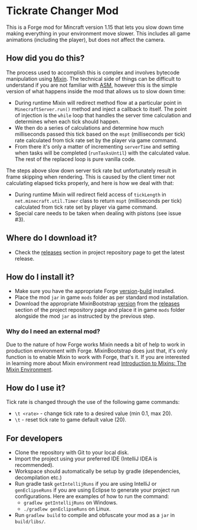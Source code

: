 # Tickrate Changer Mod

This is a Forge mod for Mincraft version 1.15 that lets you slow down time making everything in your environment move slower. This includes all game animations (including the player), but does not affect the camera.

## How did you do this?

The process used to accomplish this is complex and involves bytecode manipulation using [Mixin](https://github.com/SpongePowered/Mixin). The technical side of things can be difficult to understand if you are not familiar with [ASM](https://asm.ow2.io/), however this is the simple version of what happens inside the mod that allows us to slow down time:

- During runtime Mixin will redirect method flow at a particular point in `MinecraftServer.run()` method and inject a callback to itself. The point of injection is the `while` loop that handles the server time calculation and determines when each tick should happen.
- We then do a series of calculations and determine how much milliseconds passed this tick based on the `mspt` (milliseconds per tick) rate calculated from tick rate set by the player via game command.
- From there it's only a matter of incrementing `serverTime` and setting when tasks will be completed (`runTasksUntil`) with the calculated value. The rest of the replaced loop is pure vanilla code.

The steps above slow down server tick rate but unfortunately result in frame skipping when rendering. This is caused by the client timer not calculating elapsed ticks properly, and here is how we deal with that: 

- During runtime Mixin will redirect field access of `tickLength` in `net.minecraft.util.Timer` class to return `mspt` (milliseconds per tick) calculated from tick rate set by player via game command.
- Special care needs to be taken when dealing with pistons (see issue #3).

## Where do I download it?

- Check the [releases](https://github.com/yooksi/trcm/releases) section in project repository page to get the latest release.

## How do I install it?

- Make sure you have the appropriate Forge [version](https://github.com/yooksi/trcm/blob/master/gradle.properties#L9)-[build](https://github.com/yooksi/trcm/blob/master/gradle.properties#L10) installed.
- Place the mod `jar` in game `mods` folder as per standard mod installation.
- Download the appropriate MixinBootstrap [version](https://github.com/yooksi/trcm/blob/master/gradle.properties#L13) from the [releases](https://github.com/LXGaming/MixinBootstrap/releases) section of the project repository page and place it in game `mods` folder alongside the mod `jar` as instructed by the previous step.

### Why do I need an external mod?

Due to the nature of how Forge works Mixin needs a bit of help to work in production environment with Forge. MixinBootstrap does just that, it's only function is to enable Mixin to work with Forge, that's it. If you are interested in learning more about Mixin environment read [Introduction to Mixins: The Mixin Environment](https://github.com/SpongePowered/Mixin/wiki/Introduction-to-Mixins---The-Mixin-Environment).

## How do I use it?

Tick rate is changed through the use of the following game commands:

- `\t <rate>` - change tick rate to a desired value (min 0.1, max 20).
- `\t` - reset tick rate to game default value (20).

## For developers

- Clone the repository with Git to your local disk.
- Import the project using your preferred IDE (IntelliJ IDEA is recommended).
- Workspace should automatically be setup by gradle (dependencies, decompilation etc.)
- Run gradle task `getIntellijRuns` if you are using IntelliJ or `genEclipseRuns` if you are using Eclipse to generate your project run configurations. Here are examples of how to run the command:
  - `gradlew getIntellijRuns` on Windows.
  - `./gradlew genEclipseRuns` on Linux.
- Run `gradlew build` to compile and obfuscate your mod as a `jar` in `build/libs/`.

